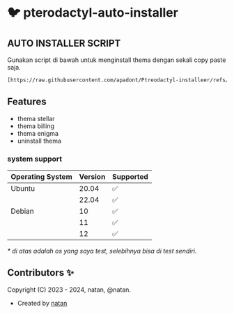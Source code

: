 # :bird: pterodactyl-auto-installer



## AUTO INSTALLER SCRIPT

Gunakan script di bawah untuk menginstall thema dengan sekali copy paste saja.

```bash
[https://raw.githubusercontent.com/apadont/Ptreodactyl-installeer/refs/heads/main/install.sh]
```

## Features

- thema stellar
- thema billing
- thema enigma
- uninstall thema

### system support

| Operating System | Version | Supported          |
| ---------------- | ------- | ------------------ |
| Ubuntu           | 20.04   | :white_check_mark: |
|                  | 22.04   | :white_check_mark: |
| Debian           | 10      | :white_check_mark: |
|                  | 11      | :white_check_mark: |
|                  | 12      | :white_check_mark: |

_\* di atas adalah os yang saya test, selebihnya bisa di test sendiri._

## Contributors ✨

Copyright (C) 2023 - 2024, natan, @natan.

- Created by [ natan ](https://github.com/apadont)
